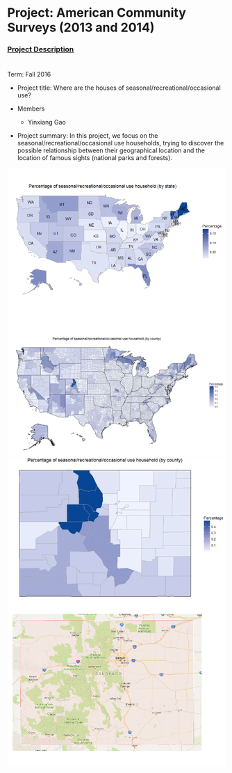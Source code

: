 # Project: American Community Surveys (2013 and 2014)
### [Project Description](doc/Project1_desc.md)
#
Term: Fall 2016

+ Project title: Where are the houses of seasonal/recreational/occasional use?
+ Members
	+ Yinxiang Gao

+ Project summary: In this project, we focus on the seasonal/recreational/occasional use households, trying to discover the possible relationship between their geographical location and the location of famous sights (national parks and forests).

![](./figs/VACS_state.png)
![](./figs/VACS_county.png)
![](./figs/colorado_contrast.png)


